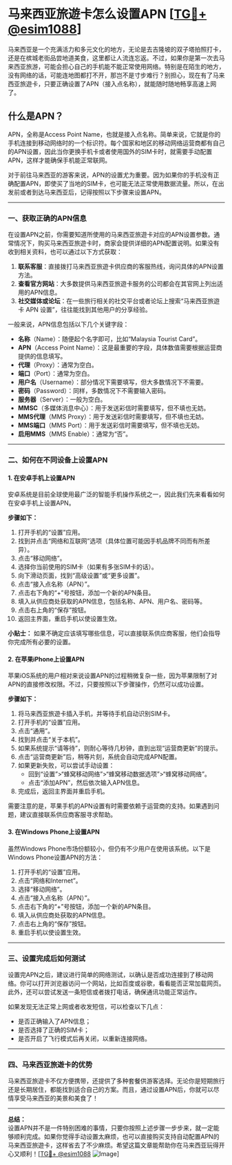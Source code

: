 # 马来西亚旅遊卡怎么设置APN [[TG💪+ @esim1088](https://t.me/s/esim1088)]

马来西亚是一个充满活力和多元文化的地方，无论是去吉隆坡的双子塔拍照打卡，还是在槟城老街品尝地道美食，这里都让人流连忘返。不过，如果你是第一次去马来西亚旅游，可能会担心自己的手机能不能正常使用网络。特别是在陌生的地方，没有网络的话，可能连地图都打不开，那岂不是寸步难行？别担心，现在有了马来西亚旅遊卡，只要正确设置了APN（接入点名称），就能随时随地畅享高速上网了。

## 什么是APN？

APN，全称是Access Point Name，也就是接入点名称。简单来说，它就是你的手机连接到移动网络时的一个标识符。每个国家和地区的移动网络运营商都有自己的APN设置，因此当你更换手机卡或者使用国外的SIM卡时，就需要手动配置APN，这样才能确保手机能正常联网。

对于前往马来西亚的游客来说，APN的设置尤为重要。因为如果你的手机没有正确配置APN，即使买了当地的SIM卡，也可能无法正常使用数据流量。所以，在出发前或者到达马来西亚后，记得按照以下步骤来设置APN。

---

### **一、获取正确的APN信息**

在设置APN之前，你需要知道所使用的马来西亚旅遊卡对应的APN设置参数。通常情况下，购买马来西亚旅遊卡时，商家会提供详细的APN配置说明。如果没有收到相关资料，也可以通过以下方式获取：

1. **联系客服**：直接拨打马来西亚旅遊卡供应商的客服热线，询问具体的APN设置方法。
2. **查看官方网站**：大多数提供马来西亚旅遊卡服务的公司都会在其官网上列出适用的APN信息。
3. **社交媒体或论坛**：在一些旅行相关的社交平台或者论坛上搜索“马来西亚旅遊卡 APN 设置”，往往能找到其他用户的分享经验。

一般来说，APN信息包括以下几个关键字段：
- **名称**（Name）：随便起个名字即可，比如“Malaysia Tourist Card”。
- **APN**（Access Point Name）：这是最重要的字段，具体数值需要根据运营商提供的信息填写。
- **代理**（Proxy）：通常为空白。
- **端口**（Port）：通常为空白。
- **用户名**（Username）：部分情况下需要填写，但大多数情况下不需要。
- **密码**（Password）：同样，多数情况下不需要输入密码。
- **服务器**（Server）：一般为空白。
- **MMSC**（多媒体消息中心）：用于发送彩信时需要填写，但不填也无妨。
- **MMS代理**（MMS Proxy）：用于发送彩信时需要填写，但不填也无妨。
- **MMS端口**（MMS Port）：用于发送彩信时需要填写，但不填也无妨。
- **启用MMS**（MMS Enable）：通常为“否”。

---

### **二、如何在不同设备上设置APN**

#### **1. 在安卓手机上设置APN**
安卓系统是目前全球使用最广泛的智能手机操作系统之一，因此我们先来看看如何在安卓手机上设置APN。

**步骤如下：**

1. 打开手机的“设置”应用。
2. 找到并点击“网络和互联网”选项（具体位置可能因手机品牌不同而有所差异）。
3. 点击“移动网络”。
4. 选择你当前使用的SIM卡（如果有多张SIM卡的话）。
5. 向下滑动页面，找到“高级设置”或“更多设置”。
6. 点击“接入点名称（APN）”。
7. 点击右下角的“+”号按钮，添加一个新的APN条目。
8. 填入从供应商处获取的APN信息，包括名称、APN、用户名、密码等。
9. 点击右上角的“保存”按钮。
10. 返回主界面，重启手机以使设置生效。

**小贴士：** 如果不确定应该填写哪些信息，可以直接联系供应商客服，他们会指导你完成所有必要的设置。

#### **2. 在苹果iPhone上设置APN**
苹果iOS系统的用户相对来说设置APN的过程稍微复杂一些，因为苹果限制了对APN的直接修改权限。不过，只要按照以下步骤操作，仍然可以成功设置。

**步骤如下：**

1. 将马来西亚旅遊卡插入手机，并等待手机自动识别SIM卡。
2. 打开手机的“设置”应用。
3. 点击“通用”。
4. 找到并点击“关于本机”。
5. 如果系统提示“请等待”，则耐心等待几秒钟，直到出现“运营商更新”的提示。
6. 点击“运营商更新”后，稍等片刻，系统会自动完成APN配置。
7. 如果更新失败，可以尝试手动设置：
   - 回到“设置”>“蜂窝移动网络”>“蜂窝移动数据选项”>“蜂窝移动网络”。
   - 点击“添加APN”，然后依次输入APN信息。
8. 完成后，返回主界面并重启手机。

需要注意的是，苹果手机的APN设置有时需要依赖于运营商的支持。如果遇到问题，建议直接联系供应商客服寻求帮助。

#### **3. 在Windows Phone上设置APN**
虽然Windows Phone市场份额较小，但仍有不少用户在使用该系统。以下是Windows Phone设置APN的方法：

1. 打开手机的“设置”应用。
2. 点击“网络和Internet”。
3. 选择“移动网络”。
4. 点击“接入点名称（APN）”。
5. 点击右下角的“+”号按钮，添加一个新的APN条目。
6. 填入从供应商处获取的APN信息。
7. 点击右上角的“保存”按钮。
8. 重启手机以使设置生效。

---

### **三、设置完成后如何测试**

设置完APN之后，建议进行简单的网络测试，以确认是否成功连接到了移动网络。你可以打开浏览器访问一个网站，比如百度或谷歌，看看能否正常加载网页。此外，还可以尝试发送一条短信或者拨打电话，确保通讯功能正常运作。

如果发现无法正常上网或者收发短信，可以检查以下几点：
- 是否正确输入了APN信息；
- 是否选择了正确的SIM卡；
- 是否开启了飞行模式后再关闭，以重新连接网络。

---

### **四、马来西亚旅遊卡的优势**

马来西亚旅遊卡不仅方便携带，还提供了多种套餐供游客选择。无论你是短期旅行还是长期居住，都能找到适合自己的方案。而且，通过设置APN后，你就可以尽情享受马来西亚的美景和美食了！

---

**总结：**  
设置APN并不是一件特别困难的事情，只要你按照上述步骤一步步来，就一定能够顺利完成。如果你觉得手动设置太麻烦，也可以直接购买支持自动配置APN的马来西亚旅遊卡，这样省去了不少麻烦。希望这篇文章能帮助你在马来西亚玩得开心又顺利！[[TG💪+ @esim1088](https://t.me/s/esim1088) ![Image](https://i.postimg.cc/4NQfJmqS/Snipaste-2025-05-13-00-14-12.png)]